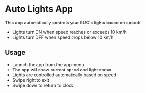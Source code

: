 # Auto Lights App

This app automatically controls your EUC's lights based on speed:
- Lights turn ON when speed reaches or exceeds 10 km/h
- Lights turn OFF when speed drops below 10 km/h

## Usage
- Launch the app from the app menu
- The app will show current speed and light status
- Lights are controlled automatically based on speed
- Swipe right to exit
- Swipe down to return to clock 